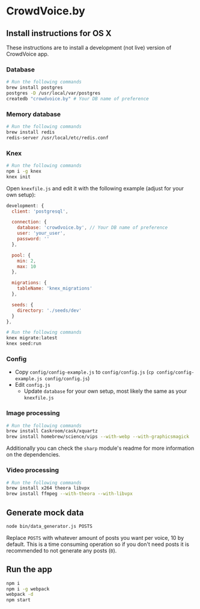 # CrowdVoice.by

## Install instructions for OS X

These instructions are to install a development (not live) version of CrowdVoice app.

### Database

``` sh
# Run the following commands
brew install postgres
postgres -D /usr/local/var/postgres
createdb "crowdvoice.by" # Your DB name of preference
```

### Memory database

``` sh
# Run the following commands
brew install redis
redis-server /usr/local/etc/redis.conf
```

### Knex

``` sh
# Run the following commands
npm i -g knex
knex init
```

Open `knexfile.js` and edit it with the following example (adjust for your own setup):

``` javascript
development: {
  client: 'postgresql',

  connection: {
    database: 'crowdvoice.by', // Your DB name of preference
    user: 'your_user',
    password: ''
  },

  pool: {
    min: 2,
    max: 10
  },

  migrations: {
    tableName: 'knex_migrations'
  },

  seeds: {
    directory: './seeds/dev'
  }
},
```

``` sh
# Run the following commands
knex migrate:latest
knex seed:run
```

### Config

- Copy `config/config-example.js` to `config/config.js` (`cp config/config-example.js config/config.js`)
- Edit `config.js`
  - Update `database` for your own setup, most likely the same as your `knexfile.js`

### Image processing

``` sh
# Run the following commands
brew install Caskroom/cask/xquartz
brew install homebrew/science/vips --with-webp --with-graphicsmagick
```

Additionally you can check the `sharp` module's readme for more information on the dependencies.

### Video processing

``` sh
# Run the following commands
brew install x264 theora libvpx
brew install ffmpeg --with-theora --with-libvpx
```

## Generate mock data

``` sh
node bin/data_generator.js POSTS
```

Replace `POSTS` with whatever amount of posts you want per voice, 10 by default.  This is a time consuming operation so if you don't need posts it is recommended to not generate any posts (`0`).

## Run the app

```sh
npm i
npm i -g webpack
webpack -d
npm start
```
